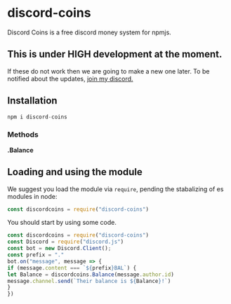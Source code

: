 # discord-coins
Discord Coins is a free discord money system for npmjs.

## This is under HIGH development at the moment.
If these do not work then we are going to make a new one later. To be notified about the updates, [join my discord.](https://discord.gg/yNd3GWY)
  

## Installation

```js
npm i discord-coins
```

### Methods
**.Balance**


## Loading and using the module

We suggest you load the module via `require`, pending the stabalizing of es modules in node:

```js
const discordcoins = require("discord-coins")
```
You should start by using some code.
```js
const discordcoins = require("discord-coins")
const Discord = require("discord.js")
const bot = new Discord.Client();
const prefix = "."
bot.on("message", message => {
if (message.content === `${prefix}BAL`) {
let Balance = discordcoins.Balance(message.author.id)
message.channel.send(`Their balance is ${Balance}!`)
}
})
```
